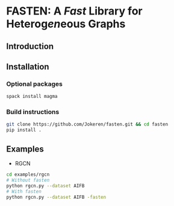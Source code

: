 # FASTEN: A *Fast* Library for Heterog*en*eous Graphs

## Introduction

## Installation

### Optional packages

```bash
spack install magma
```

### Build instructions

```bash
git clone https://github.com/Jokeren/fasten.git && cd fasten
pip install .
```

## Examples

- RGCN

```bash
cd examples/rgcn
# Without fasten
python rgcn.py --dataset AIFB
# With fasten
python rgcn.py --dataset AIFB -fasten
```
